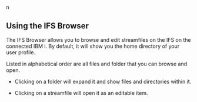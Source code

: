 #
n
## Using the IFS Browser

The IFS Browser  allows you to browse and edit streamfiles on the IFS on the connected IBM i. By default, it will show you the home directory of your user profile.

Listed in alphabetical order are all files and folder that you can browse and open.

* Clicking on a folder will expand it and show files and directories within it.

* Clicking on a streamfile will open it as an editable item.
